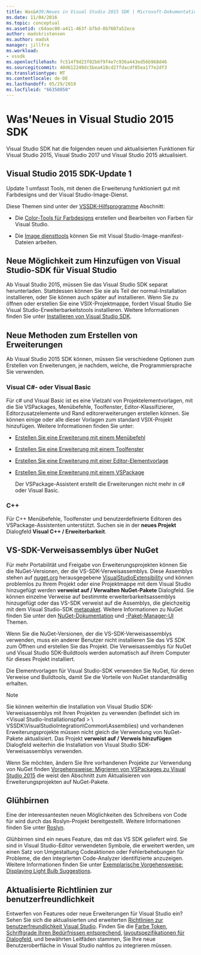 ```yaml
---
title: Was&#39;Neues in Visual Studio 2015 SDK | Microsoft-Dokumentation
ms.date: 11/04/2016
ms.topic: conceptual
ms.assetid: c64aac80-a411-463f-b7bd-8b7607a52ece
author: madskristensen
ms.author: madsk
manager: jillfra
ms.workload:
- vssdk
ms.openlocfilehash: fc514f9d23f02b6f9f4e7c936a443ed56b968d46
ms.sourcegitcommit: 40d612240dc5bea418cd27fdacdf85ea177e2df3
ms.translationtype: MT
ms.contentlocale: de-DE
ms.lasthandoff: 05/29/2019
ms.locfileid: "66350850"
---
```

# <a name="what39s-new-in-the-visual-studio-2015-sdk"></a>Was&#39;Neues in Visual Studio 2015 SDK
Visual Studio SDK hat die folgenden neuen und aktualisierten Funktionen für Visual Studio 2015, Visual Studio 2017 und Visual Studio 2015 aktualisiert.

## <a name="vs-2015-sdk-update-1"></a>Visual Studio 2015 SDK-Update 1
 Update 1 umfasst Tools, mit denen die Erweiterung funktioniert gut mit Farbdesigns und der Visual Studio-Image-Dienst.

 Diese Themen sind unter der [VSSDK-Hilfsprogramme](../extensibility/internals/vssdk-utilities.md) Abschnitt:

- Die [Color-Tools für Farbdesigns](../extensibility/internals/color-theming-tools.md) erstellen und Bearbeiten von Farben für Visual Studio.

- Die [Image diensttools](../extensibility/internals/image-service-tools.md) können Sie mit Visual Studio-Image-manifest-Dateien arbeiten.

## <a name="new-way-to-add-the-visual-studio-sdk-to-visual-studio"></a>Neue Möglichkeit zum Hinzufügen von Visual Studio-SDK für Visual Studio
 Ab Visual Studio 2015, müssen Sie das Visual Studio SDK separat herunterladen. Stattdessen können Sie sie als Teil der normal-Installation installieren, oder Sie können auch später auf installieren. Wenn Sie zu öffnen oder erstellen Sie eine VSIX-Projektmappe, fordert Visual Studio Sie Visual Studio-Erweiterbarkeitstools installieren. Weitere Informationen finden Sie unter [Installieren von Visual Studio SDK](../extensibility/installing-the-visual-studio-sdk.md).

## <a name="new-ways-of-creating-extensions"></a>Neue Methoden zum Erstellen von Erweiterungen
 Ab Visual Studio 2015 SDK können, müssen Sie verschiedene Optionen zum Erstellen von Erweiterungen, je nachdem, welche, die Programmiersprache Sie verwenden.

### <a name="visual-c-and-visual-basic"></a>Visual C#- oder Visual Basic
 Für c# und Visual Basic ist es eine Vielzahl von Projektelementvorlagen, mit die Sie VSPackages, Menübefehle, Toolfenster, Editor-Klassifizierer, Editorzusatzelemente und Rand editorerweiterungen erstellen können. Sie können einige oder alle dieser Vorlagen zum standard VSIX-Projekt hinzufügen. Weitere Informationen finden Sie unter:

- [Erstellen Sie eine Erweiterung mit einem Menübefehl](../extensibility/creating-an-extension-with-a-menu-command.md)

- [Erstellen Sie eine Erweiterung mit einem Toolfenster](../extensibility/creating-an-extension-with-a-tool-window.md)

- [Erstellen Sie eine Erweiterung mit einer Editor-Elementvorlage](../extensibility/creating-an-extension-with-an-editor-item-template.md)

- [Erstellen Sie eine Erweiterung mit einem VSPackage](../extensibility/creating-an-extension-with-a-vspackage.md)

     Der VSPackage-Assistent erstellt die Erweiterungen nicht mehr in c# oder Visual Basic.

### <a name="c"></a>C++
 Für C++ Menübefehle, Toolfenster und benutzerdefinierte Editoren des VSPackage-Assistenten unterstützt. Suchen sie in der **neues Projekt** Dialogfeld **Visual C++ / Erweiterbarkeit**.

## <a name="vs-sdk-reference-assemblies-via-nuget"></a>VS-SDK-Verweisassemblys über NuGet
 Für mehr Portabilität und Freigabe von Erweiterungsprojekten können Sie die NuGet-Versionen, der die VS-SDK-Verweisassemblys. Diese Assemblys stehen auf [nuget.org](http://www.nuget.org) herausgegebene [VisualStudioExtensibility](http://www.nuget.org/profiles/VisualStudioExtensibility) und können problemlos zu Ihrem Projekt oder eine Projektmappe mit dem Visual Studio hinzugefügt werden **verweist auf / Verwalten NuGet-Pakete** Dialogfeld. Sie können einzelne Verweise auf bestimmte erweiterbarkeitsassemblys hinzugefügt oder das VS-SDK verweist auf die Assemblys, die gleichzeitig mit dem Visual Studio-SDK [metapaket](http://www.nuget.org/packages/VSSDK_Reference_Assemblies). Weitere Informationen zu NuGet finden Sie unter den [NuGet-Dokumentation](/NuGet) und [-Paket-Manager-UI](/NuGet/Tools/Package-Manager-UI) Themen.

 Wenn Sie die NuGet-Versionen, der die VS-SDK-Verweisassemblys verwenden, muss ein anderer Benutzer nicht installieren Sie das VS SDK zum Öffnen und erstellen Sie das Projekt.  Die Verweisassemblys für NuGet und Visual Studio SDK-Buildtools werden automatisch auf ihrem Computer für dieses Projekt installiert.

 Die Elementvorlagen für Visual Studio-SDK verwenden Sie NuGet, für deren Verweise und Buildtools, damit Sie die Vorteile von NuGet standardmäßig erhalten.

> [!NOTE]
> Sie können weiterhin die Installation von Visual Studio SDK-Verweisassemblys mit Ihren Projekten zu verwenden (befindet sich im \<Visual Studio-Installationspfad > \ VSSDK\VisualStudioIntegration\Common\Assemblies) und vorhandenen Erweiterungsprojekte müssen nicht gleich die Verwendung von NuGet-Pakete aktualisiert.  Das Projekt **verweist auf / Verweis hinzufügen** Dialogfeld weiterhin die Installation von Visual Studio SDK-Verweisassemblys verwenden.
>
> Wenn Sie möchten, ändern Sie Ihre vorhandenen Projekte zur Verwendung von NuGet finden [Vorgehensweise: Migrieren von VSPackages zu Visual Studio 2015](../extensibility/how-to-migrate-extensibility-projects-to-visual-studio-2015.md) die weist den Abschnitt zum Aktualisieren von Erweiterungsprojekten auf NuGet-Pakete.

## <a name="light-bulbs"></a>Glühbirnen
 Eine der interessantesten neuen Möglichkeiten des Schreibens von Code für wird durch das Roslyn-Projekt bereitgestellt. Weitere Informationen finden Sie unter [Roslyn](https://github.com/dotnet/Roslyn).

 Glühbirnen sind ein neues Feature, das mit das VS SDK geliefert wird. Sie sind in Visual Studio-Editor verwendeten Symbole, die erweitert werden, um einen Satz von Umgestaltung Codeaktionen oder Fehlerbehebungen für Probleme, die den integrierten Code-Analyzer identifizierte anzuzeigen. Weitere Informationen finden Sie unter [Exemplarische Vorgehensweise: Displaying Light Bulb Suggestions](../extensibility/walkthrough-displaying-light-bulb-suggestions.md).

## <a name="updated-user-experience-guidelines"></a>Aktualisierte Richtlinien zur benutzerfreundlichkeit
 Entwerfen von Features oder neue Erweiterungen für Visual Studio ein? Sehen Sie sich die aktualisierten und erweiterten [Richtlinien zur benutzerfreundlichkeit Visual Studio](../extensibility/ux-guidelines/visual-studio-user-experience-guidelines.md).  Finden Sie die [Farbe Token](../extensibility/ux-guidelines/shared-colors-for-visual-studio.md), [Schriftgrade Ihren Bedürfnissen entsprechend](../extensibility/ux-guidelines/fonts-and-formatting-for-visual-studio.md), [layoutspezifikationen für Dialogfeld](../extensibility/ux-guidelines/layout-for-visual-studio.md), und bewährten Leitfäden stammen, Sie Ihre neue Benutzeroberfläche in Visual Studio nahtlos zu integrieren müssen.